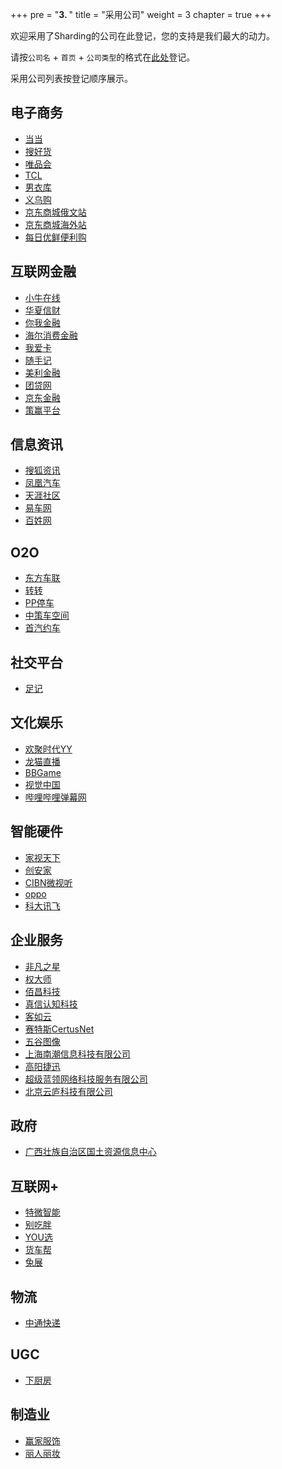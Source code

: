 +++
pre = "<b>3. </b>"
title = "采用公司"
weight = 3
chapter = true
+++

欢迎采用了Sharding的公司在此登记，您的支持是我们最大的动力。

请按`公司名` + `首页` + `公司类型`的格式在[此处](https://github.com/sharding-sphere/sharding-sphere/issues/234)登记。

采用公司列表按登记顺序展示。

## 电子商务

* [当当](http://www.dangdang.com/)
* [搜好货](http://www.912688.com/)
* [唯品会](http://www.vip.com/)
* [TCL](http://www.tcl.com/)
* [男衣库](http://www.nanyiku.com/)
* [义乌购](http://www.yiwugou.com/)
* [京东商城俄文站](https://www.jd.ru/)
* [京东商城海外站](https://www.joybuy.com/)
* [每日优鲜便利购](https://www.imrfresh.com/)

## 互联网金融

* [小牛在线](https://www.xiaoniu88.com/)
* [华夏信财](https://www.huaxiafinance.com/)
* [你我金融](https://www.niiwoo.com/)
* [海尔消费金融](https://www.haiercash.com/)
* [我爱卡](http://www.51credit.com/)
* [随手记](https://www.sui.com/)
* [美利金融](https://www.mljr.com/)
* [团贷网](https://www.tuandai.com/)
* [京东金融](http://jr.jd.com/)
* [策赢平台](https://www.cypfintech.com/)

## 信息资讯

* [搜狐资讯](http://ss.sohu.com/)
* [凤凰汽车](http://auto.ifeng.com/)
* [天涯社区](http://www.tianya.cn/)
* [易车网](http://www.yiche.com/)
* [百姓网](http://www.baixing.com/)

## O2O

* [东方车联](http://www.dongfang789.com/)
* [转转](http://www.zhuanzhuan.com/)
* [PP停车](https://660pp.com)
* [中策车空间](http://www.zcckj.com/)
* [首汽约车](http://www.01zhuanche.com/)

## 社交平台

* [足记](http://www.fotoplace.cc/)

## 文化娱乐

* [欢聚时代YY](http://www.yy.com/)
* [龙猫直播](http://www.tvlongmao.com)
* [BBGame](http://www.bbgameonline.com/)
* [视觉中国](https://500px.me/)
* [哔哩哔哩弹幕网](https://www.bilibili.com/)

## 智能硬件

* [家视天下](http://www.hiveview.com/)
* [创安家](http://www.41soo.com/)
* [CIBN微视听](http://www.91vst.com/)
* [oppo](http://www.oppo.com/)
* [科大讯飞](http://www.iflytek.com/)

## 企业服务

* [非凡之星](http://www.ffzxnet.com/)
* [权大师](http://www.quandashi.com/)
* [佰昌科技](http://www.sdbaichang.com/)
* [真信认知科技](http://www.zhenxinsafe.com/)
* [客如云](http://www.keruyun.com/)
* [赛特斯CertusNet](http://www.certusnet.com.cn/)
* [五谷图像](http://www.5grain.com/)
* [上海南潮信息科技有限公司](https://ruff.io/)
* [高阳捷迅](http://www.19pay.com.cn/)
* [超级蓝领网络科技服务有限公司](http://www.chaojilanling.cn/)
* [北京云庐科技有限公司](http://www.cloudansys.com/)

## 政府

* [广西壮族自治区国土资源信息中心](http://z.gxdlr.gov.cn/)

## 互联网+

* [特微智能](http://www.trawe.cn/)
* [别吃胖](http://www.biechipang.net/)
* [YOU选](http://www.youx.mobi/)
* [货车帮](http://www.huochebang.com/)
* [兔展](http://www.rabbitpre.com/)

## 物流

* [中通快递](http://www.zto.com/)

## UGC

* [下厨房](http://www.xiachufang.com/)

## 制造业

* [赢家服饰](http://www.eeka.cn/)
* [丽人丽妆](http://www.lrlz.com/)

